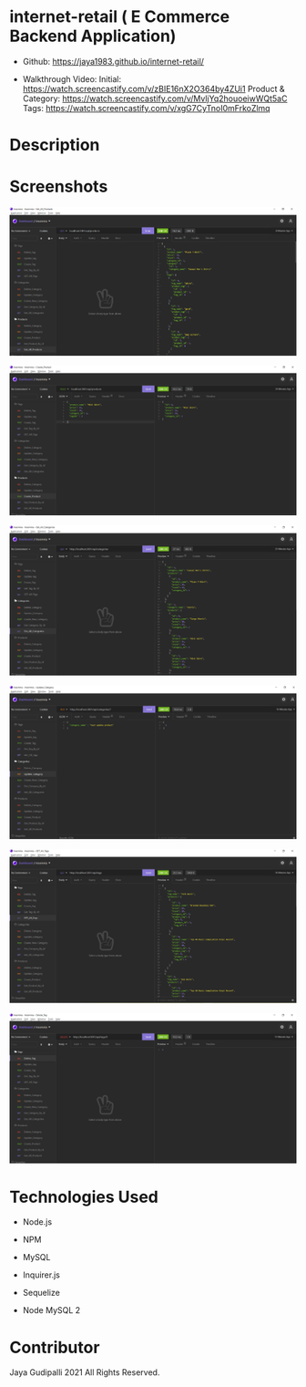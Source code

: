 # internet-retail ( E Commerce Backend Application)

* Github: https://jaya1983.github.io/internet-retail/

* Walkthrough Video: 
Initial:
https://watch.screencastify.com/v/zBIE16nX2O364by4ZUi1
Product & Category:
https://watch.screencastify.com/v/MvljYq2houoeiwWQt5aC
Tags:
https://watch.screencastify.com/v/xgG7CyTnoI0mFrkoZlmq


# Description

# Screenshots
![](assets/images/Screenshot_1.PNG)

![](assets/images/Screenshot_2.PNG)

![](assets/images/Screenshot_3.PNG)

![](assets/images/Screenshot_4.PNG)

![](assets/images/Screenshot_5.PNG)

![](assets/images/Screenshot_6.PNG)

# Technologies Used

* Node.js

* NPM

* MySQL

* Inquirer.js

* Sequelize

* Node MySQL 2
# Contributor
Jaya Gudipalli 2021 All Rights Reserved.
